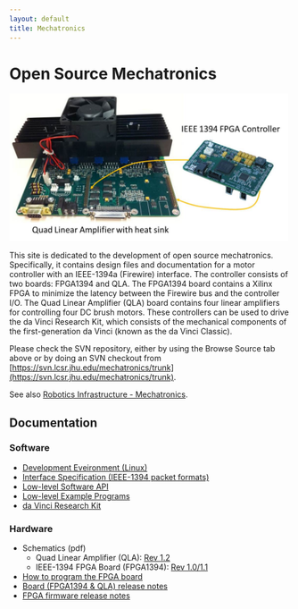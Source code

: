 ```yaml
---
layout: default
title: Mechatronics
---
```


# Open Source Mechatronics

<!-- pic here -->
<img src="./images/FirewireController.jpg" alt="FirewireController" style="width: 500px;"/>

This site is dedicated to the development of open source mechatronics. Specifically, it contains design files and documentation for a motor controller with an IEEE-1394a (Firewire) interface. The controller consists of two boards: FPGA1394 and QLA. The FPGA1394 board contains a Xilinx FPGA to minimize the latency between the Firewire bus and the controller I/O. The Quad Linear Amplifier (QLA) board contains four linear amplifiers for controlling four DC brush motors. These controllers can be used to drive the da Vinci Research Kit, which consists of the mechanical components of the first-generation da Vinci (known as the da Vinci Classic).

Please check the SVN repository, either by using the Browse Source tab above or by doing an SVN checkout from  [https://svn.lcsr.jhu.edu/mechatronics/trunk](https://svn.lcsr.jhu.edu/mechatronics/trunk).

See also  [Robotics Infrastructure - Mechatronics](https://www.lcsr.jhu.edu/Infrastructure/Mechatronic).


## Documentation

### Software
 * [Development Eveironment (Linux)](https://github.com/jhu-cisst/mechatronics-software/wiki/Development-Environment)
 * [Interface Specification (IEEE-1394 packet formats)](https://github.com/jhu-cisst/mechatronics-software/wiki/InterfaceSpec)
 * [Low-level Software API](https://github.com/jhu-cisst/mechatronics-software/wiki/Low-Level-Software-API)
 * [Low-level Example Programs](https://github.com/jhu-cisst/mechatronics-software/wiki/Example-Programs)
 * [da Vinci Research Kit](https://trac.lcsr.jhu.edu/cisst/wiki/sawIntuitiveResearchKitTutorial)

### Hardware
 * Schematics (pdf)
   * Quad Linear Amplifier (QLA): [Rev 1.2](https://github.com/jhu-cisst/mechatronics-boards/blob/QLA_Rev1.2/Rev1.2/QLA-Schematics.pdf)
   * IEEE-1394 FPGA Board (FPGA1394): [Rev 1.0/1.1](https://github.com/jhu-cisst/mechatronics-boards/blob/FPGA1394_Rev1.0/Rev1.0/FPGA1394-Schematics.pdf)
 * [How to program the FPGA board](https://github.com/jhu-cisst/mechatronics-firmware/wiki/FPGA-Program)
 * [Board (FPGA1394 & QLA) release notes](https://github.com/jhu-cisst/mechatronics-boards/wiki/Release-note)
 * [FPGA firmware release notes](https://github.com/jhu-cisst/mechatronics-firmware/wiki/FPGA-Release-Note)


